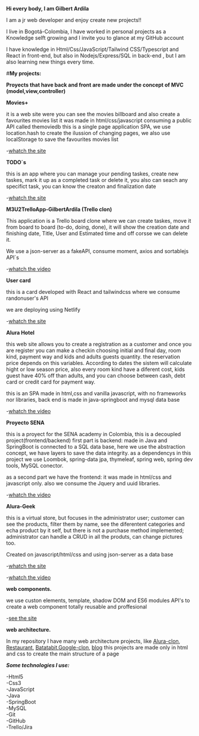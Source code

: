 **Hi every body, I am Gilbert Ardila**


I am a jr web developer and enjoy create new projects!!  


I live in Bogotá-Colombia, I have worked in personal projects as a Knowledge selft growing and I invite you to glance at my GitHub account  


I have knowledge in Html/Css/JavaScript/Tailwind CSS/Typescript and React in front-end, but also in Nodejs/Express/SQL in back-end , but I am also learning new things every time.


#**My projects:**


**Proyects that have back and front are made under the concept of MVC (model,view,controller)**


**Movies+**


it is a web site were you can see the movies billboard and also create a favourites movies list
it was made in html/css/javascript consuming a public API called themoviedb
this is a single page application SPA, we use location.hash to create the ilussion of changing pages, we also use localStorage to save the favourites movies list


-[whatch the site](https://gilbertardila.github.io/movieAPI/#home)

**TODO´s**


this is an app where you can manage your pending taskes, create new taskes, mark it up as a completed task or delete it, you also can seach any specifict task, you can know the creaton and finalization date

-[whatch the site](https://storied-conkies-87284e.netlify.app/)

**M3U2TrelloApp-GilbertArdila (Trello clon)**

This application is a Trello board clone where we can create taskes, move it from board to board (to-do, doing, done), it will show the creation date and finishing date, Title, User and Estimated time and off corsse we can delete it.


We use a json-server as a fakeAPI, consume moment, axios and sortablejs API´s

-[whatch the video](https://youtu.be/fJKKSUHx9CM)

**User card**

this is a card developed with React and tailwindcss where we consume randonuser's API 


we are deploying using Netlify

-[whatch the site](https://superb-swan-0d810c.netlify.app)


**Alura Hotel**

this web site allows you to create a registration as a customer and once you are register you can make a checkin choosing initial and final day, room kind, payment way and kids and adults guests quantity. the reservation price depends on this variables. According to dates the sistem will calculate hight or low season price, also every room kind have a diferent cost, kids guest have 40% off than adults, and you can choose between cash, debt card or credit card for payment way.


this is an SPA made in html,css and vanilla javascript, with no frameworks nor libraries, back end is made in java-springboot and mysql data base


-[whatch the video](https://youtu.be/ngIZJMJpm40)


**Proyecto SENA**


this is a proyect for the SENA academy in Colombia, this is a decoupled project(frontend/backend)
first part is backend: made in Java and SpringBoot is connected to a SQL data base, here we use the abstraction concept, we have layers to save the data integrity.
as a dependencys in this project we use  Loombok, spring-data jpa, thymeleaf, spring web, spring dev tools, MySQL conector.


as a second part we have the frontend: it was made in html/css and javascript only. also we consume the Jquery and uuid libraries.


-[whatch the video](https://youtu.be/TIAlkqJOHbk)



**Alura-Geek**


this is a virtual store, but focuses in the administrator user; customer can see the products, filter them by name, see the diferentent categories and echa product by it self, but there is not a purchase method implemented; administrator can handle a CRUD in all the produts, can change pictures too.


Created on javascript/html/css and using json-server as a data base

-[whatch the site](https://geek-starwars.netlify.app)


-[whatch the video](https://youtu.be/fEAob8wyxH0)


**web components.**


we use custon elements, template, shadow DOM and ES6 modules API's to create a web component totally reusable and proffesional


-[see the site](https://gilbertardila.github.io/web-component/src/index.html)


**web architecture.**


In my repository I have many web architecture projects, like [Alura-clon](https://alura-clon.vercel.app/), [Restaurant](http://gridlayoutrestauratpage.vercel.app/), [Batatabit](http://batatabit-beta.vercel.app/),[Google-clon](https://gilbertardila.github.io/google_clone/), [blog](http://blog-brown-three.vercel.app/)
this projects are made only in html and css to create the main structure of a page


*****Some technologies I use:*****

-Html5  
-Css3  
-JavaScript  
-Java  
-SpringBoot  
-MySQL  
-Git  
-GitHub  
-Trello/Jira  

